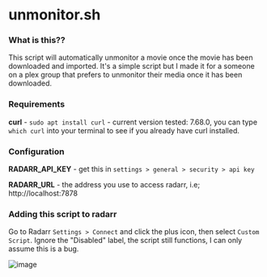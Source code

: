 # unmonitor.sh

### What is this??
This script will automatically unmonitor a movie once the movie has been downloaded and imported. It's a simple script but I made it for a someone on a plex group that prefers to unmonitor their media once it has been downloaded.

### Requirements

**curl** - `sudo apt install curl` - current version tested: 7.68.0, you can type `which curl` into your terminal to see if you already have curl installed.

### Configuration

**RADARR_API_KEY** - get this in `settings > general > security > api key`

**RADARR_URL** - the address you use to access radarr, i.e; http://localhost:7878

### Adding this script to radarr

Go to Radarr `Settings > Connect` and click the plus icon, then select `Custom Script`. Ignore the "Disabled" label, the script still functions, I can only assume this is a bug.

![image](https://user-images.githubusercontent.com/82295355/203098219-b837bcf9-1bdb-49db-8c2d-425e125d8ea1.png)
